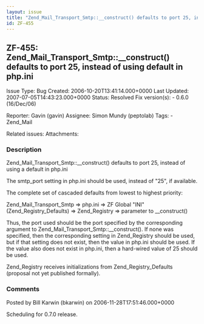 ```yaml
---
layout: issue
title: "Zend_Mail_Transport_Smtp::__construct() defaults to port 25, instead of using default in php.ini"
id: ZF-455
---
```


ZF-455: Zend\_Mail\_Transport\_Smtp::\_\_construct() defaults to port 25, instead of using default in php.ini
-------------------------------------------------------------------------------------------------------------

 Issue Type: Bug Created: 2006-10-20T13:41:14.000+0000 Last Updated: 2007-07-05T14:43:23.000+0000 Status: Resolved Fix version(s): - 0.6.0 (16/Dec/06)
 
 Reporter:  Gavin (gavin)  Assignee:  Simon Mundy (peptolab)  Tags: - Zend\_Mail
 
 Related issues: 
 Attachments: 
### Description

Zend\_Mail\_Transport\_Smtp::\_\_construct() defaults to port 25, instead of using a default in php.ini

The smtp\_port setting in php.ini should be used, instead of "25", if available.

The complete set of cascaded defaults from lowest to highest priority:

Zend\_Mail\_Transport\_Smtp => php.ini => ZF Global "INI" (Zend\_Registry\_Defaults) => Zend\_Registry => parameter to \_\_construct()

Thus, the port used should be the port specified by the corresponding argument to Zend\_Mail\_Transport\_Smtp::\_\_construct(). If none was specified, then the corresponding setting in Zend\_Registry should be used, but if that setting does not exist, then the value in php.ini should be used. If the value also does not exist in php.ini, then a hard-wired value of 25 should be used.

Zend\_Registry receives initializations from Zend\_Registry\_Defaults (proposal not yet published formally).

 

 

### Comments

Posted by Bill Karwin (bkarwin) on 2006-11-28T17:51:46.000+0000

Scheduling for 0.7.0 release.

 

 